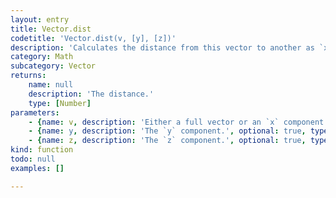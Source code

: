 ```yaml
---
layout: entry
title: Vector.dist
codetitle: 'Vector.dist(v, [y], [z])'
description: 'Calculates the distance from this vector to another as `x`, `y`, and `z` components or full vector.'
category: Math
subcategory: Vector
returns:
    name: null
    description: 'The distance.'
    type: [Number]
parameters:
    - {name: v, description: 'Either a full vector or an `x` component.', optional: false, type: [Vector, Number]}
    - {name: y, description: 'The `y` component.', optional: true, type: [Number]}
    - {name: z, description: 'The `z` component.', optional: true, type: [Number]}
kind: function
todo: null
examples: []

---
```

